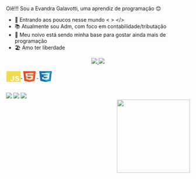 Oiê!!! Sou a Evandra Galavotti, uma aprendiz de programação 😊

- 🤯 Entrando aos poucos nesse mundo < > </>
- 📚 Atualmente sou Adm, com foco em contabilidade/tributação
- 🤞 Meu noivo está sendo minha base para gostar ainda mais de programação
- 🏖 Amo ter liberdade

<div align="center">
  <a href="https://github.com/Vandavni">
  <img height="180em" src="https://github-readme-stats.vercel.app/api?username=vandavni&show_icons=true&theme=dracula&include_all_commits=true&count_private=true"/>
  <img height="180em" src="https://github-readme-stats.vercel.app/api/top-langs/?username=vandavni&layout=compact&langs_count=7&theme=dracula"/>
</div>

<div style="display: inline_block"><br>
  <img align="center" alt="Rafa-Js" height="30" width="40" src="https://raw.githubusercontent.com/devicons/devicon/master/icons/javascript/javascript-plain.svg">
  <img align="center" alt="Rafa-HTML" height="30" width="40" src="https://raw.githubusercontent.com/devicons/devicon/master/icons/html5/html5-original.svg">
  <img align="center" alt="Rafa-CSS" height="30" width="40" src="https://raw.githubusercontent.com/devicons/devicon/master/icons/css3/css3-original.svg">
  
</div>

##

<div>
  <a href="https://www.instagram.com/evandragalavotti/" target="_blank"><img src="https://img.shields.io/badge/Instagram-E4405F?style=for-the-badge&logo=instagram&logoColor=white" target="_blank"></a>
  <a href="https://www.facebook.com/evandra.galavotti" target="_blank"><img src="https://img.shields.io/badge/Facebook-1877F2?style=for-the-badge&logo=facebook&logoColor=white" target="_blank"></a>
  <a href="https://www.linkedin.com/in/evandra-galavotti-42a46879/" target="_blank><imag src="https://img.shields.io/badge/LinkedIn-0077B5?style=for-the-badge&logo=linkedin&logoColor=white" target="_blank"></a>
  <a href="https://www.linkedin.com/in/evandra-galavotti-42a46879/" target="_blank"><img src="https://img.shields.io/badge/-LinkedIn-%230077B5?style=for-the-badge&logo=linkedin&logoColor=white" target="_blank"></a> 
 </div>
 
 <div align="right">
 <a href="https://picasion.com/"><img src="https://i.picasion.com/pic92/1f92d935ee5558d33aa791b04a234fda.gif" width="200" height="200" border="0" /></a><br /><a href="https://picasion.com/"></a>
</div>
